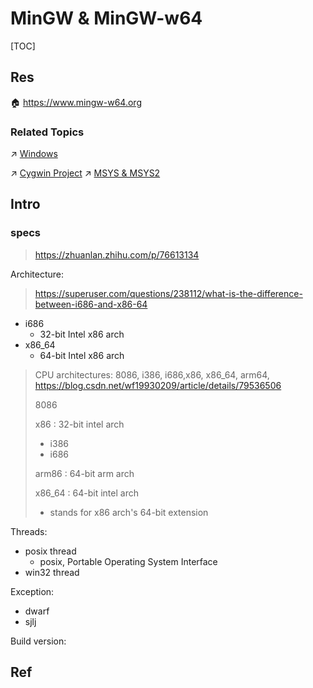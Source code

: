 # MinGW & MinGW-w64

[TOC]



## Res
🏠 https://www.mingw-w64.org


### Related Topics
↗ [Windows](../../../../../🥷🏼%20Operating%20System%20(Engineering%20Part)/Microsoft%20Operating%20Systems/Windows/Windows.md)

↗ [Cygwin Project](../../../../../🥷🏼%20Operating%20System%20(Engineering%20Part)/📟%20System%20Level%20Programming/😴%20Operating%20System%20Components%20&%20Runtime%20Libraries/Cygwin%20Project/Cygwin%20Project.md)
↗ [MSYS & MSYS2](../../../../../🥷🏼%20Operating%20System%20(Engineering%20Part)/🐚%20Shell%20&%20Terminals%20(Console)/🦞%20Shell%20&%20Script%20Programming/MSYS%20&%20MSYS2.md)



## Intro


### specs
> https://zhuanlan.zhihu.com/p/76613134

Architecture:
> https://superuser.com/questions/238112/what-is-the-difference-between-i686-and-x86-64
- i686
	- 32-bit Intel x86 arch 
- x86_64
	- 64-bit Intel x86 arch 

> CPU architectures:
>8086, i386, i686,x86, x86_64, arm64,
>https://blog.csdn.net/wf19930209/article/details/79536506 
> 
> 8086
> 
>x86 : 32-bit intel arch
> - i386
> - i686
> 
> arm86 : 64-bit arm arch
> 
> x86_64 : 64-bit intel arch
> - stands for x86 arch's 64-bit extension

Threads:
- posix thread
	- posix, Portable Operating System Interface
- win32 thread

Exception:
- dwarf
- sjlj

Build version:



## Ref
